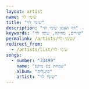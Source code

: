 ```yaml
---
layout: artist
name: שימי לוי
title: "שימי לוי"
description: "דף האמן שימי לוי"
keywords: "שירים, מוזיקה, שימי לוי"
permalink: /artists/שימי-לוי/
redirect_from:
  - /artists/list/שימי לוי
songs:
  - number: "33499"
    name: "שמחת בס מיקס"
    album: "סינגלים"
    artist: "שימי לוי"
---
```

